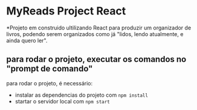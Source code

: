 # MyReads Project React
*Projeto em construido ultilizando React para produzir um organizador de livros, podendo serem organizados como já "lidos, lendo atualmente, e ainda quero ler".


## para rodar o projeto, executar os comandos no "prompt de comando"

para rodar o projeto, é necessário:

* instalar as dependencias do projeto com `npm install`
* startar o servidor local com `npm start`


